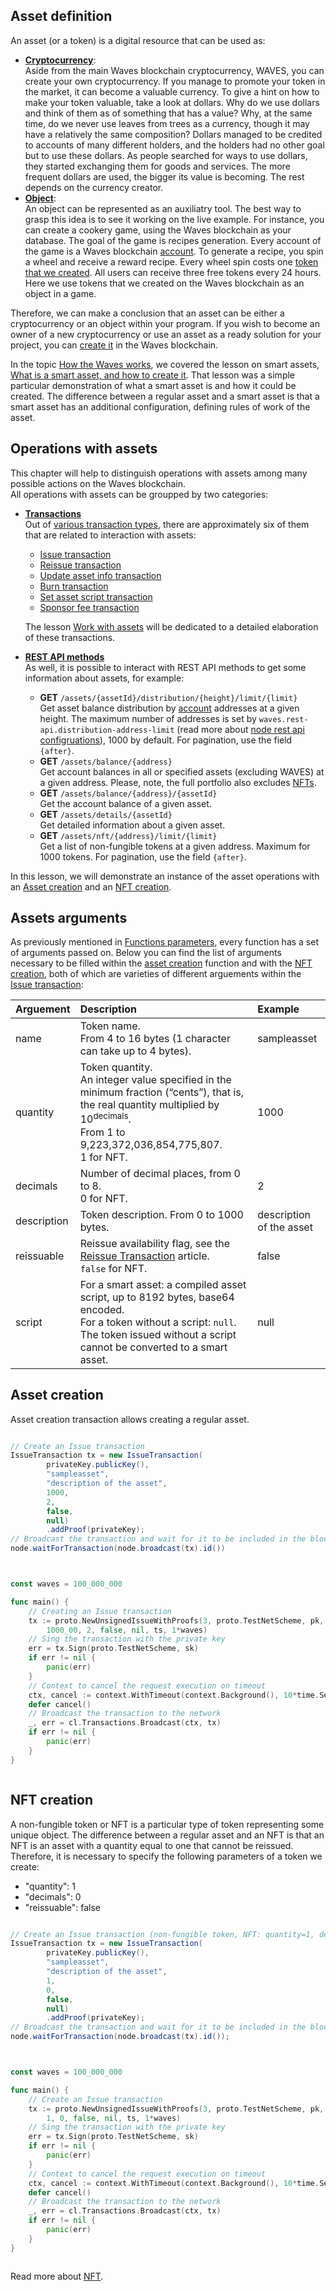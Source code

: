 ## Asset definition ##

An asset (or a token) is a digital resource that can be used as:
- **<u>Cryptocurrency</u>**:  
        Aside from the main Waves blockchain cryptocurrency, WAVES, you can create your own cryptocurrency.
        If you manage to promote your token in the market, it can become a valuable currency. 
        To give a hint on how to make your token valuable, take a look at dollars.
        Why do we use dollars and think of them as of something that has a value?
        Why, at the same time, do we never use leaves from trees as a currency, though it may have a relatively the same composition?
        Dollars managed to be credited to accounts of many different holders, and the holders had no other goal but to use these dollars.
        As people searched for ways to use dollars, they started exchanging them for goods and services.
        The more frequent dollars are used, the bigger its value is becoming.
        The rest depends on the currency creator.
- **<u>Object</u>**:  
        An object can be represented as an auxiliatry tool.
        The best way to grasp this idea is to see it working on the live example.
        For instance, you can create a cookery game, using the Waves blockchain as your database.
        The goal of the game is recipes generation.
        Every account of the game is a Waves blockchain [account]().
        To generate a recipe, you spin a wheel and receive a reward recipe.
        Every wheel spin costs one [token that we created](#asset-creation).
        All users can receive three free tokens every 24 hours.
        Here we use tokens that we created on the Waves blockchain as an object in a game.

Therefore, we can make a conclusion that an asset can be either a cryptocurrency or an object within your program.
If you wish to become an owner of a new cryptocurrency or use an asset as a ready solution for your project, you can [create it](#asset-creation) in the Waves blockchain.

In the topic [How the Waves works](), we covered the lesson on smart assets, [What is a smart asset, and how to create it]().
That lesson was a simple particular demonstration of what a smart asset is and how it could be created. The difference between a regular asset and a smart asset is that a smart asset has an additional configuration, defining rules of work of the asset. 

## Operations with assets ##

This chapter will help to distinguish operations with assets among many possible actions on the Waves blockchain.   
All operations with assets can be groupped by two categories:
- **<u>Transactions</u>**   
    Out of [various transaction types](https://docs.waves.tech/en/blockchain/transaction-type/), there are approximately six of them that are related to interaction with assets:
    * [Issue transaction]()
    * [Reissue transaction]()
    * [Update asset info transaction]()
    * [Burn transaction]()
    * [Set asset script transaction]()
    * [Sponsor fee transaction]()

    The lesson [Work with assets]() will be dedicated to a detailed elaboration of these transactions.
- **<u>REST API methods</u>**  
    As well, it is possible to interact with REST API methods to get some information about assets, for example:
    * **GET** `/assets/{assetId}/distribution/{height}/limit/{limit}`  
        Get asset balance distribution by [account]() addresses at a given height. The maximum number of addresses is set by `waves.rest-api.distribution-address-limit` (read more about [node rest api configruations](https://docs.waves.tech/en/waves-node/node-configuration#rest-api-settings)), 1000 by default. For pagination, use the field `{after}`.
    * **GET** `/assets/balance/{address}`  
        Get account balances in all or specified assets (excluding WAVES) at a given address. Please, note, the full portfolio also excludes [NFTs](#nft-creation).
    * **GET** `/assets/balance/{address}/{assetId}`  
        Get the account balance of a given asset.
    * **GET** `/assets/details/{assetId}`  
        Get detailed information about a given asset.
    * **GET** `/assets/nft/{address}/limit/{limit}`  
        Get a list of non-fungible tokens at a given address. Maximum for 1000 tokens. For pagination, use the field `{after}`.

In this lesson, we will demonstrate an instance of the asset operations with an [Asset creation](#asset-creation) and an [NFT creation](#nft-creation). 

## Assets arguments ##

As previously mentioned in [Functions parameters](), every function has a set of arguments passed on. Below you can find the list of arguments necessary to be filled within the [asset creation](#asset-creation) function and with the [NFT creation](#nft-creation), both of which are varieties of different arguements within the [Issue transaction]():

| Arguement | Description | Example |
| :--- | :--- | :--- |
| name | Token name. <br>From 4 to 16 bytes (1 character can take up to 4 bytes).| sampleasset |
| quantity | Token quantity.<br> An integer value specified in the minimum fraction (“cents”), that is, the real quantity multiplied by 10<sup>decimals</sup>.<br>From 1 to 9,223,372,036,854,775,807.<br>1 for NFT.| 1000 |
| decimals | Number of decimal places, from 0 to 8.<br>0 for NFT.| 2 |
| description | Token description. From 0 to 1000 bytes.| description of the asset |
| reissuable | Reissue availability flag, see the [Reissue Transaction]() article.<br>`false` for NFT. | false |
| script | For a smart asset: a compiled asset script, up to 8192 bytes, base64 encoded.<br>For a token without a script: `null`.<br>The token issued without a script cannot be converted to a smart asset. | null |

## Asset creation ##

Asset creation transaction allows creating a regular asset.

<CodeBlock>

```js
```
```java
// Create an Issue transaction
IssueTransaction tx = new IssueTransaction(
        privateKey.publicKey(),
        "sampleasset", 
        "description of the asset", 
        1000, 
        2, 
        false,
        null) 
        .addProof(privateKey); 
// Broadcast the transaction and wait for it to be included in the blockchain
node.waitForTransaction(node.broadcast(tx).id())
```
```php
```
```csharp
```
```go
const waves = 100_000_000

func main() {
    // Creating an Issue transaction
    tx := proto.NewUnsignedIssueWithProofs(3, proto.TestNetScheme, pk, "sampleasset", "description of the asset",
        1000_00, 2, false, nil, ts, 1*waves)
    // Sing the transaction with the private key
    err = tx.Sign(proto.TestNetScheme, sk)
    if err != nil {
        panic(err)
    }
    // Context to cancel the request execution on timeout
    ctx, cancel := context.WithTimeout(context.Background(), 10*time.Second)
    defer cancel()
    // Broadcast the transaction to the network
    _, err = cl.Transactions.Broadcast(ctx, tx)
    if err != nil {
        panic(err)
    }
} 
```
```python
```

</CodeBlock>

## NFT creation ##

A non-fungible token or NFT is a particular type of token representing some unique object. The difference between a regular asset and an NFT is that an NFT is an asset with a quantity equal to one that cannot be reissued. Therefore, it is necessary to specify the following parameters of a token we create:
* "quantity": 1
* "decimals": 0
* "reissuable": false

<CodeBlock>

```js
```
```java
// Create an Issue transaction (non-fungible token, NFT: quantity=1, decimals=0, reissuable=false)
IssueTransaction tx = new IssueTransaction(
        privateKey.publicKey(),
        "sampleasset", 
        "description of the asset", 
        1, 
        0, 
        false,
        null) 
        .addProof(privateKey); 
// Broadcast the transaction and wait for it to be included in the blockchain
node.waitForTransaction(node.broadcast(tx).id());
```
```php
```
```csharp
```
```go
const waves = 100_000_000

func main() {
    // Create an Issue transaction
    tx := proto.NewUnsignedIssueWithProofs(3, proto.TestNetScheme, pk, "sampleasset", "description of the asset",
        1, 0, false, nil, ts, 1*waves)
    // Sing the transaction with the private key
    err = tx.Sign(proto.TestNetScheme, sk)
    if err != nil {
        panic(err)
    }
    // Context to cancel the request execution on timeout
    ctx, cancel := context.WithTimeout(context.Background(), 10*time.Second)
    defer cancel()
    // Broadcast the transaction to the network
    _, err = cl.Transactions.Broadcast(ctx, tx)
    if err != nil {
        panic(err)
    }
} 
```
```python
```

</CodeBlock>

Read more about [NFT](https://docs.waves.tech/en/blockchain/token/non-fungible-token).